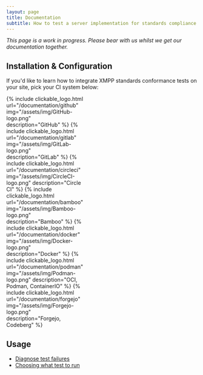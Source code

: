 ```yaml
---
layout: page
title: Documentation
subtitle: How to test a server implementation for standards compliance using this project
---
```


_This page is a work in progress. Please bear with us whilst we get our documentation together._

## Installation & Configuration

If you'd like to learn how to integrate XMPP standards conformance tests on your site, pick your CI system below:

<div style="display:grid; grid-template-columns: 1fr 1fr 1fr 1fr; gap: 0.5em;">
{% include clickable_logo.html url="/documentation/github" img="/assets/img/GitHub-logo.png" description="GitHub" %}
{% include clickable_logo.html url="/documentation/gitlab" img="/assets/img/GitLab-logo.png" description="GitLab" %}
{% include clickable_logo.html url="/documentation/circleci" img="/assets/img/CircleCI-logo.png" description="Circle CI" %}
{% include clickable_logo.html url="/documentation/bamboo" img="/assets/img/Bamboo-logo.png" description="Bamboo" %}
{% include clickable_logo.html url="/documentation/docker" img="/assets/img/Docker-logo.png" description="Docker" %}
{% include clickable_logo.html url="/documentation/podman" img="/assets/img/Podman-logo.png" description="OCI, Podman, ContainerIO" %}
{% include clickable_logo.html url="/documentation/forgejo" img="/assets/img/Forgejo-logo.png" description="Forgejo, Codeberg" %}
</div>

## Usage

- [Diagnose test failures](/documentation/diagnose-test-failures)
- [Choosing what test to run](/documentation/selecting-tests)